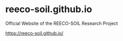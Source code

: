 # reeco-soil.github.io
Official Website of the REECO-SOIL Research Project

https://reeco-soil.github.io/
